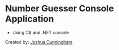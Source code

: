# Number Guesser Console Application

- Using C# and .NET console

Created by: [Joshua Cunningham](https://www.linkedin.com/in/joshua-cunningham-wa/)
